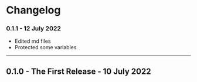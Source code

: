 # Changelog


### 0.1.1 - 12 July 2022
 * Edited md files
 * Protected some variables

---
## 0.1.0 - The First Release - 10 July 2022